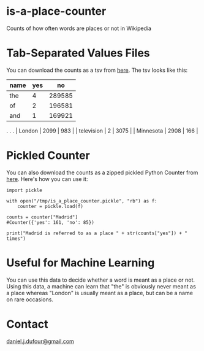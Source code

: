 # is-a-place-counter
Counts of how often words are places or not in Wikipedia

# Tab-Separated Values Files
You can download the counts as a tsv from [here](https://s3.amazonaws.com/firstdraftgis/is_a_place_counter.tsv).  The tsv looks like this:

| name        | yes | no     |
| ----------- | --- | ------ |
| the         | 4   | 289585 |
| of          | 2   | 196581 |
| and         | 1   | 169921 |
.
.
.
| London      | 2099 | 983   |
| television  | 2    | 3075  |
| Minnesota   | 2908 | 166   |


# Pickled Counter
You can also download the counts as a zipped pickled Python Counter from [here](https://s3.amazonaws.com/firstdraftgis/is_a_place_counter.pickle).  Here's how you can use it:
```
import pickle

with open("/tmp/is_a_place_counter.pickle", "rb") as f:
    counter = pickle.load(f)

counts = counter["Madrid"]
#Counter({'yes': 161, 'no': 85})

print("Madrid is referred to as a place " + str(counts["yes"]) + " times")
```

# Useful for Machine Learning
You can use this data to decide whether a word is meant as a place or not.  Using this data, a machine can learn that "the" is obviously never meant as a place whereas "London" is usually meant as a place, but can be a name on rare occasions.

# Contact
daniel.j.dufour@gmail.com
